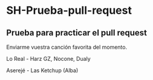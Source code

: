 # SH-Prueba-pull-request

<h2>Prueba para practicar el pull request</h2>

Enviarme vuestra canción favorita del momento.

Lo Real - Harz GZ, Nocone, Dualy

Aserejé - Las Ketchup (Alba)
